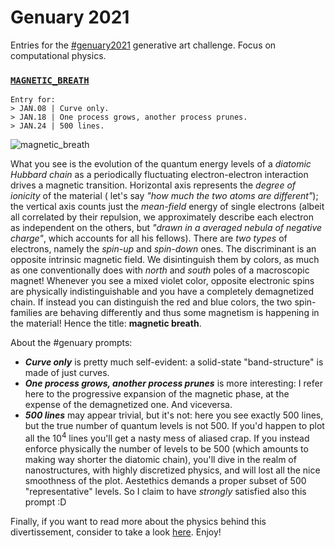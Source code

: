 # Genuary 2021

Entries for the [#genuary2021](https://genuary2021.github.io) generative art challenge. Focus on computational physics.

### [```MAGNETIC_BREATH```](source/magnetic_breath.m)

    Entry for:
    > JAN.08 | Curve only.
    > JAN.18 | One process grows, another process prunes.
    > JAN.24 | 500 lines.
    
![magnetic_breath](output/magnetic_breath.gif?sanitize=true)

What you see is the evolution of the quantum energy levels of a _diatomic Hubbard chain_ as a periodically fluctuating electron-electron interaction drives a magnetic transition. Horizontal axis represents the _degree of ionicity_ of the material ( let's say _"how much the two atoms are different"_); the vertical axis counts just the _mean-field_ energy of single electrons (albeit all correlated by their repulsion, we approximately describe each electron as independent on the others, but _"drawn in a averaged nebula of negative charge"_, which accounts for all his fellows). There are _two types_ of electrons, namely the _spin-up_ and _spin-down_ ones. The discriminant is an opposite intrinsic magnetic field. We disintinguish them by colors, as much as one conventionally does with _north_ and _south_ poles of a macroscopic magnet! Whenever you see a mixed violet color, opposite electronic spins are physically indistinguishable and you have a completely demagnetized chain. If instead you can distinguish the red and blue colors, the two spin-families are behaving differently and thus some magnetism is happening in the material! Hence the title: **magnetic breath**.

About the #genuary prompts: 
- _**Curve only**_ is pretty much self-evident: a solid-state "band-structure" is made of just curves.
- _**One process grows, another process prunes**_ is more interesting: I refer here to the progressive expansion of the magnetic phase, at the expense of the demagnetized one. And viceversa.
- _**500 lines**_ may appear trivial, but it's not: here you see exactly 500 lines, but the true number of quantum levels is not 500. If you'd happen to plot all the 10<sup>4</sup> lines you'll get a nasty mess of aliased crap. If you instead enforce physically the number of levels to be 500 (which amounts to making way shorter the diatomic chain), you'll dive in the realm of nanostructures, with highly discretized physics, and will lost all the nice smoothness of the plot. Aestethics demands a proper subset of 500 "representative" levels. So I claim to have _strongly_ satisfied also this prompt :D

Finally, if you want to read more about the physics behind this divertissement, consider to take a look [here](https://github.com/Bellomia/CondMatLab_SISSA/blob/main/HFHubbardLab/Ionic_Hubbard_Chain_%5BBELLOMIA%5D.pdf). Enjoy!
